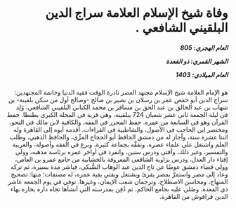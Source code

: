 <h1 dir="rtl">وفاة شيخ الإسلام العلامة سراج الدين البلقيني الشافعي .</h1>

<h5 dir="rtl">العام الهجري:  805

الشهر القمري: ذو القعدة

العام الميلادي: 1403</h5>

<p dir="rtl">هو الإمام العلامة شيخ الإسلام مجتهد العصر نادرة الوقت فقيه الدنيا وخاتمة المجتهدين: سراج الدين أبو حفص عمر بن رسلان بن نصير بن صالح -وصالح أول من سكن بلقينة- بن شهاب بن عبد الخالق بن عبد الحق بن مسافر بن محمد الكناني البلقيني الشافعي، وُلِد في ليلة الجمعة ثاني عشر شعبان 724 ببلقينة، وهي قرية في المحلة الكبرى بطنطا. حفظ القرآن وهو في السابعة من عمره. حفظ المحرر في الفقه، والكافية لابن مالك في النحو، ومختصر ابن الحاجب في الأصول، والشاطبية في القراءات. أقدمه أبوه إلى القاهرة وله اثنتا عشرة سنة، وأجاز له من دمشق الحافظ أبو الحجاج المزِّي، والحافظ الذهبي، وطلب العلم واشتغل على علماء عصره، وتفقَّه بجماعة كثيرة، وبرع في الفقه وأصوله، والعربية والتفسير، وغير ذلك، وأفتى ودرس سنين، وانفرد في أواخر عمره برئاسة مذهبه، وولي إفتاء دار العدل، ودرس بزاوية الشافعي المعروفة بالخشابية من جامع عمرو بن العاص، وولي قضاء دمشق عوضًا عن تاج الدين عبد الوهاب السُّبكي، فباشر مدة يسيرة، ثم تركه وعاد إلى مصر واستمرَّ بمصر يقرئ ويشتغل ويفتي بقية عمره، له مصنفات؛ منها: تصحيح المنهاج، ومحاسن الاصطلاح، وترجمان شعب الإيمان، وغيرها. توفي في يوم الجمعة عاشر ذي القعدة، وصُلي عليه بجامع الحاكم، ثم دُفِن بمدرسته التي أنشأها تجاه داره بحارة بهاء الدين قراقوش من القاهرة.</p></br>
